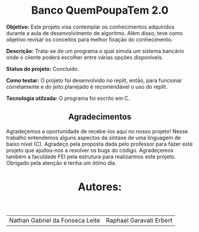<h1 align="center">Banco QuemPoupaTem 2.0</h1>

**Objetivo:** Este projeto visa contemplar os conhecimentos adquiridos durante a aula de desenvolvimento de algoritmo. Além disso, teve como objetivo revisar os conceitos para melhor fixação do conhecimento. <br>

**Descrição:** Trata-se de um programa o qual simula um sistema bancário onde o cliente poderá escolher entre várias opções disponíveis. <br>

**Status do projeto:** Concluido. <br>

**Como testar:** O projeto foi desenvolvido no replit, então, para funcionar corretamente e do jeito planejado é recomendável o uso do replit. <br>

**Tecnologia utilzada:** O programa foi escrito em C. <br>

<h2 align="center">Agradecimentos</h2>

<p>Agradeçemos a oportunidade de recebe-los aqui no nosso projeto! Nesse trabalho entendemos alguns aspectos da sintaxe de uma linguagem de baixo nível (C). Agradeço pela proposta dada pelo professor para fazer este projeto que ajudou-nos a resolver os bugs do código. Agradeçemos também a faculdade FEI pela estrutura para realizarmos este projeto. Obrigado pela atenção e tenha um ótimo dia.</p>

<h1 align="center">Autores:</h1> <br>

<table style="display:flex;" align="center">
    <td align="center">
        Nathan Gabriel da Fonseca Leite <br>
    </td>
    <td align="center">
        Raphael Garavati Erbert <br>   
    </td>
</table>
